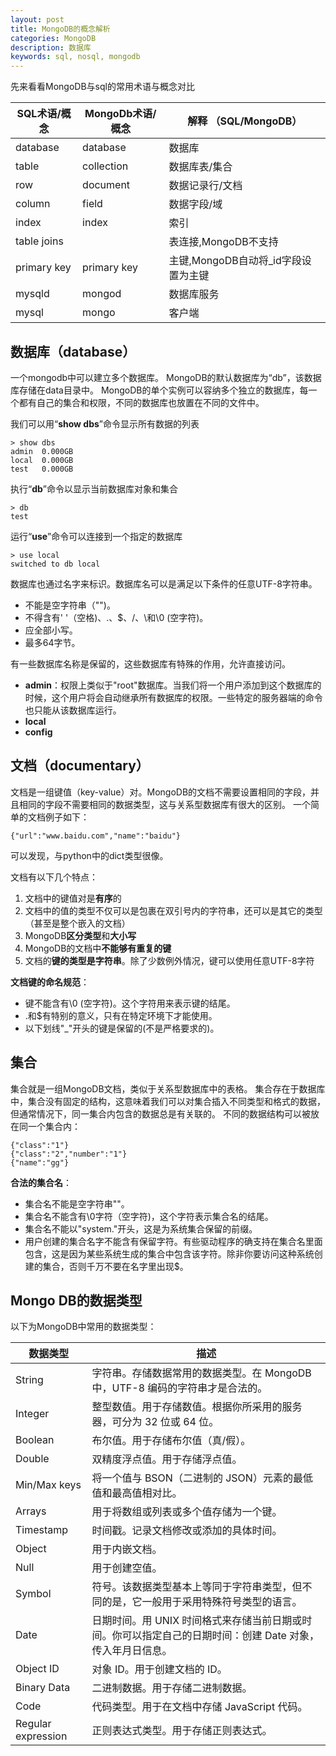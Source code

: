 ```yaml
---
layout: post
title: MongoDB的概念解析
categories: MongoDB
description: 数据库
keywords: sql, nosql, mongodb
---
```


先来看看MongoDB与sql的常用术语与概念对比

| SQL术语/概念 | MongoDb术语/概念 |解释 （SQL/MongoDB）|
|--------|--------|---------|
|database|database|数据库|
|table|collection|数据库表/集合|
|row|document|数据记录行/文档|
|column|field|	数据字段/域|
|index	|index|	索引|
|table joins|	 	|表连接,MongoDB不支持|
|primary key|	primary key|	主键,MongoDB自动将_id字段设置为主键|
|mysqld|mongod|数据库服务|
|mysql|mongo|客户端|

## 数据库（database）

一个mongodb中可以建立多个数据库。
MongoDB的默认数据库为“db”，该数据库存储在data目录中。
MongoDB的单个实例可以容纳多个独立的数据库，每一个都有自己的集合和权限，不同的数据库也放置在不同的文件中。

我们可以用“**show dbs**”命令显示所有数据的列表
```
> show dbs
admin  0.000GB
local  0.000GB
test   0.000GB
```

执行“**db**”命令以显示当前数据库对象和集合
```
> db
test
```

运行“**use**”命令可以连接到一个指定的数据库
```
> use local
switched to db local
```

数据库也通过名字来标识。数据库名可以是满足以下条件的任意UTF-8字符串。
* 不能是空字符串（"")。
* 不得含有' '（空格)、.、$、/、\和\0 (空字符)。
* 应全部小写。
* 最多64字节。

有一些数据库名称是保留的，这些数据库有特殊的作用，允许直接访问。
* **admin**：权限上类似于"root"数据库。当我们将一个用户添加到这个数据库的时候，这个用户将会自动继承所有数据库的权限。一些特定的服务器端的命令也只能从该数据库运行。
* **local**
* **config**

## 文档（documentary）

文档是一组键值（key-value）对。MongoDB的文档不需要设置相同的字段，并且相同的字段不需要相同的数据类型，这与关系型数据库有很大的区别。
一个简单的文档例子如下：
```
{"url":"www.baidu.com","name":"baidu"}
```
可以发现，与python中的dict类型很像。

文档有以下几个特点：
1. 文档中的键值对是**有序**的
2. 文档中的值的类型不仅可以是包裹在双引号内的字符串，还可以是其它的类型（甚至是整个嵌入的文档）
3. MongoDB**区分类型**和**大小写**
4. MongoDB的文档中**不能够有重复的键**
5. 文档的**键的类型是字符串**。除了少数例外情况，键可以使用任意UTF-8字符

**文档键的命名规范**：
* 键不能含有\0 (空字符)。这个字符用来表示键的结尾。
* .和$有特别的意义，只有在特定环境下才能使用。
* 以下划线"_"开头的键是保留的(不是严格要求的)。

## 集合

集合就是一组MongoDB文档，类似于关系型数据库中的表格。
集合存在于数据库中，集合没有固定的结构，这意味着我们可以对集合插入不同类型和格式的数据，但通常情况下，同一集合内包含的数据总是有关联的。
不同的数据结构可以被放在同一个集合内：

```
{"class":"1"}
{"class":"2","number":"1"}
{"name":"gg"}
```

**合法的集合名**：

* 集合名不能是空字符串""。
* 集合名不能含有\0字符（空字符)，这个字符表示集合名的结尾。
* 集合名不能以"system."开头，这是为系统集合保留的前缀。
* 用户创建的集合名字不能含有保留字符。有些驱动程序的确支持在集合名里面包含，这是因为某些系统生成的集合中包含该字符。除非你要访问这种系统创建的集合，否则千万不要在名字里出现$。

## Mongo DB的数据类型

以下为MongoDB中常用的数据类型：

| 数据类型 | 描述 |
|--------|--------|
|String|	字符串。存储数据常用的数据类型。在 MongoDB 中，UTF-8 编码的字符串才是合法的。|
|Integer|	整型数值。用于存储数值。根据你所采用的服务器，可分为 32 位或 64 位。|
|Boolean|	布尔值。用于存储布尔值（真/假）。|
|Double|	双精度浮点值。用于存储浮点值。|
|Min/Max keys|	将一个值与 BSON（二进制的 JSON）元素的最低值和最高值相对比。|
|Arrays|	用于将数组或列表或多个值存储为一个键。|
|Timestamp|	时间戳。记录文档修改或添加的具体时间。|
|Object|	用于内嵌文档。|
|Null|	用于创建空值。|
|Symbol	|符号。该数据类型基本上等同于字符串类型，但不同的是，它一般用于采用特殊符号类型的语言。|
|Date	|日期时间。用 UNIX 时间格式来存储当前日期或时间。你可以指定自己的日期时间：创建 Date 对象，传入年月日信息。|
|Object ID|	对象 ID。用于创建文档的 ID。|
|Binary Data|	二进制数据。用于存储二进制数据。|
|Code	|代码类型。用于在文档中存储 JavaScript 代码。|
|Regular expression|	正则表达式类型。用于存储正则表达式。|